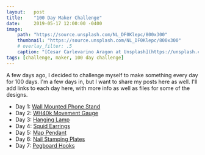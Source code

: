 ```yaml
---
layout:   post
title:    "100 Day Maker Challenge"
date:     2019-05-17 12:00:00 -0400
image:
    path: "https://source.unsplash.com/NL_DF0Klepc/800x300"
    thumbnail: "https://source.unsplash.com/NL_DF0Klepc/800x300"
    # overlay_filter: .5
    caption: "[Cesar Carlevarino Aragon at Unsplash](https://unsplash.com/photos/NL_DF0Klepc)"
tags: [challenge, maker, 100 day challenge]
---
```

A few days ago, I decided to challenge myself to make something every day for 100 days. I'm a few days in, but I want to share my posts here as well. I'll add links to each day here, with more info as well as files for some of the designs.

* Day 1: [Wall Mounted Phone Stand](#)
* Day 2: [WH40k Movement Gauge](#)
* Day 3: [Hanging Lamp](#)
* Day 4: [Squid Earrings](#)
* Day 5: [Map Pendant](#)
* Day 6: [Nail Stamping Plates](#)
* Day 7: [Pegboard Hooks](#)